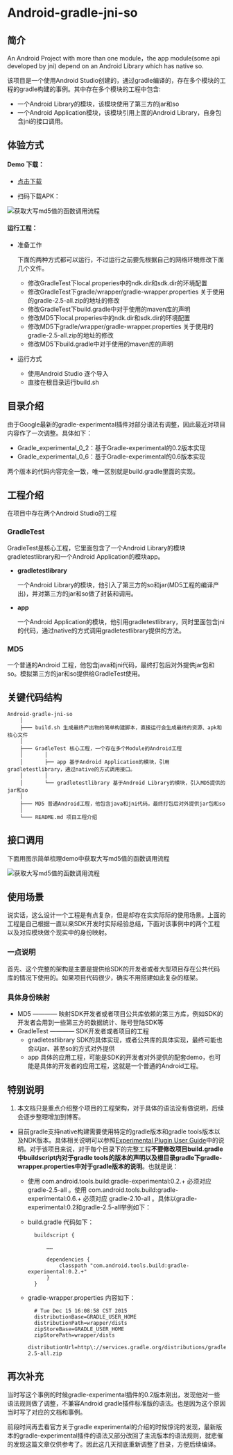 # Android-gradle-jni-so

## 简介

An Android Project with more than one module，the app module(some api developed by jni) depend on an Android Library which has native so.

该项目是一个使用Android Studio创建的，通过gradle编译的，存在多个模块的工程的gradle构建的事例。其中存在多个模块的工程中包含:

- 一个Android Library的模块，该模块使用了第三方的jar和so
- 一个Android Application模块，该模块引用上面的Android Library，自身包含jni的接口调用。

## 体验方式

#### Demo 下载：
	
- [点击下载](http://blog.bihe0832.com/public/resource/GradleTest-debug.apk)
	
- 扫码下载APK：
	
![获取大写md5值的函数调用流程](http://blog.bihe0832.com/public/images/gradle-test-apk-download.png)

#### 运行工程：

- 准备工作

	下面的两种方式都可以运行，不过运行之前要先根据自己的网络环境修改下面几个文件。
	
	- 修改GradleTest下local.properies中的ndk.dir和sdk.dir的环境配置
	- 修改GradleTest下gradle/wrapper/gradle-wrapper.properties 关于使用的gradle-2.5-all.zip的地址的修改
	- 修改GradleTest下build.gradle中对于使用的maven库的声明
	- 修改MD5下local.properies中的ndk.dir和sdk.dir的环境配置
	- 修改MD5下gradle/wrapper/gradle-wrapper.properties 关于使用的gradle-2.5-all.zip的地址的修改
	- 修改MD5下build.gradle中对于使用的maven库的声明

- 运行方式	
	
	- 使用Android Studio 逐个导入
	- 直接在根目录运行build.sh
	 
## 目录介绍

由于Google最新的gradle-experimental插件对部分语法有调整，因此最近对项目内容作了一次调整。具体如下：

- Gradle_experimental_0_2：基于Gradle-experimental的0.2版本实现
- Gradle_experimental_0_6：基于Gradle-experimental的0.6版本实现

两个版本的代码内容完全一致，唯一区别就是build.gradle里面的实现。

## 工程介绍

在项目中存在两个Android Studio的工程

### GradleTest

GradleTest是核心工程，它里面包含了一个Android Library的模块gradletestlibrary和一个Android Application的模块app。

- **gradletestlibrary**

	一个Android Library的模块，他引入了第三方的so和jar(MD5工程的编译产出)，并对第三方的jar和so做了封装和调用。

- **app**

	一个Android Application的模块，他引用gradletestlibrary，同时里面包含jni的代码，通过native的方式调用gradletestlibrary提供的方法。

### MD5

一个普通的Android 工程，他包含java和jni代码，最终打包后对外提供jar包和so。模拟第三方的jar和so提供给GradleTest使用。

## 关键代码结构

	Android-gradle-jni-so
		│
		├─── build.sh 生成最终产出物的简单构建脚本，直接运行会生成最终的资源、apk和核心文件
		│
		├─── GradleTest 核心工程，一个存在多个Module的Android工程
		│		│
		│		├── app 基于Android Application的模块，引用gradletestlibrary，通过native的方式调用接口。
		│		│
		│		└── gradletestlibrary 基于Android Library的模块，引入MD5提供的jar和so
		│		
		├─── MD5 普通Android工程，他包含java和jni代码，最终打包后对外提供jar包和so
		│
	   	└─── README.md 项目工程介绍
	   	
## 接口调用

下面用图示简单梳理demo中获取大写md5值的函数调用流程

![获取大写md5值的函数调用流程](http://blog.bihe0832.com/public/images/gradle-test-func-call.png)

## 使用场景

说实话，这么设计一个工程是有点复杂，但是却存在实实际际的使用场景。上面的工程是自己根据一直以来SDK开发时实际经验总结，下面对该事例中的两个工程以及对应模块做个现实中的身份映射。

### 一点说明

首先、这个完整的架构是主要是提供给SDK的开发者或者大型项目存在公共代码库的情况下使用的。如果项目代码很少，确实不用搭建如此复杂的框架。

### 具体身份映射

- MD5  ————  映射SDK开发者或者项目公共库依赖的第三方库，例如SDK的开发者会用到一些第三方的数据统计、账号登陆SDK等
- GradleTest ————  SDK开发者或者项目的工程
	- gradletestlibrary SDK的具体实现，或者公共库的具体实现，最终可能也会以jar、甚至so的方式对外提供
	- app 具体的应用工程，可能是SDK的开发者对外提供的配套demo，也可能是具体的开发者的应用工程，这就是一个普通的Android工程。

## 特别说明

1. 本文档只是重点介绍整个项目的工程架构，对于具体的语法没有做说明，后续会逐步整理增加到博客。
- 目前gradle支持native构建需要使用特定的gradle版本和gradle tools版本以及NDK版本。具体相关说明可以参照[Experimental Plugin User Guide](http://blog.bihe0832.com/Experimental_Plugin_User_Guide.html)中的说明。对于该项目来说，对于每个目录下的完整工程**不要修改项目build.gradle中buildscript内对于gradle tools的版本的声明以及根目录gradle下gradle-wrapper.properties中对于gradle版本的说明**。也就是说：

	- 使用 com.android.tools.build:gradle-experimental:0.2.+ 必须对应 gradle-2.5-all 。使用 com.android.tools.build:gradle-experimental:0.6.+ 必须对应 gradle-2.10-all 。具体以gradle-experimental:0.2和gradle-2.5-all举例如下：

	- build.gradle 代码如下：
		
			buildscript {
				
				……
				
			    dependencies {
			        classpath "com.android.tools.build:gradle-experimental:0.2.+"
			    }
			}
	- gradle-wrapper.properties 内容如下：

			# Tue Dec 15 16:08:58 CST 2015
			distributionBase=GRADLE_USER_HOME
			distributionPath=wrapper/dists
			zipStoreBase=GRADLE_USER_HOME
			zipStorePath=wrapper/dists
			distributionUrl=http\://services.gradle.org/distributions/gradle-2.5-all.zip
			
## 再次补充

当时写这个事例的时候gradle-experimental插件的0.2版本刚出，发现他对一些语法规则做了调整，不兼容Android gradle插件标准版的语法。也是因为这个原因当时写了对应的文档和事例。

前段时间再去看官方关于gradle experimental的介绍的时候惊诧的发现，最新版本的gradle-experimental插件的语法又部分改回了主流版本的语法规则，就悲催的发现这篇文章仅供参考了。因此这几天彻底重新调整了目录，方便后续编译。